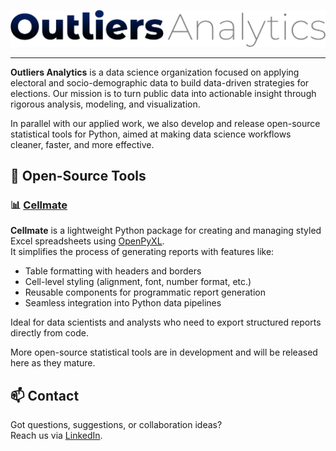 <p align="center">
  <img src="https://raw.githubusercontent.com/OutliersAnalytics/.github/refs/heads/main/logos/logo_inline.png" alt="Outliers Analytics" />
</p>

---

**Outliers Analytics** is a data science organization focused on applying electoral and socio-demographic data to build data-driven strategies for elections. Our mission is to turn public data into actionable insight through rigorous analysis, modeling, and visualization.

In parallel with our applied work, we also develop and release open-source statistical tools for Python, aimed at making data science workflows cleaner, faster, and more effective.

## 🧰 Open-Source Tools

### 📊 [Cellmate](https://github.com/OutliersAnalytics/cellmate)

**Cellmate** is a lightweight Python package for creating and managing styled Excel spreadsheets using [OpenPyXL](https://openpyxl.readthedocs.io/).  
It simplifies the process of generating reports with features like:

- Table formatting with headers and borders  
- Cell-level styling (alignment, font, number format, etc.)  
- Reusable components for programmatic report generation  
- Seamless integration into Python data pipelines

Ideal for data scientists and analysts who need to export structured reports directly from code.

More open-source statistical tools are in development and will be released here as they mature.

## 📫 Contact

Got questions, suggestions, or collaboration ideas?  
Reach us via [LinkedIn](https://www.linkedin.com/in/gustavo-furtado/).
